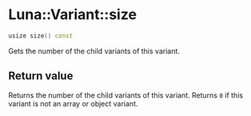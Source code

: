 # Luna::Variant::size

```c++
usize size() const
```

Gets the number of the child variants of this variant. 



## Return value
Returns the number of the child variants of this variant. Returns `0` if this variant is not an array or object variant. 

